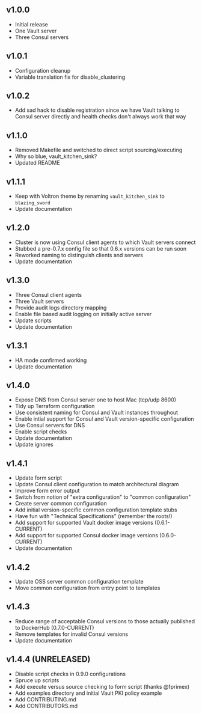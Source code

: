 ## v1.0.0

- Initial release
 - One Vault server
 - Three Consul servers

## v1.0.1

- Configuration cleanup
- Variable translation fix for disable_clustering

## v1.0.2

- Add sad hack to disable registration since we have Vault talking to
  Consul server directly and health checks don't always work that way

## v1.1.0

- Removed Makefile and switched to direct script sourcing/executing
- Why so blue, vault_kitchen_sink?
- Updated README

## v1.1.1

- Keep with Voltron theme by renaming `vault_kitchen_sink` to `blazing_sword`
- Update documentation

## v1.2.0

- Cluster is now using Consul client agents to which Vault servers connect
- Stubbed a pre-0.7.x config file so that 0.6.x versions can be run soon
- Reworked naming to distinguish clients and servers
- Update documentation

## v1.3.0

- Three Consul client agents
- Three Vault servers
- Provide audit logs directory mapping
- Enable file based audit logging on initially active server
- Update scripts
- Update documentation

## v1.3.1

- HA mode confirmed working
- Update documentation

## v1.4.0

- Expose DNS from Consul server one to host Mac (tcp/udp 8600)
- Tidy up Terraform configuration
- Use consistent naming for Consul and Vault instances throughout
- Enable intial support for Consul and Vault version-specific configuration
- Use Consul servers for DNS
- Enable script checks
- Update documentation
- Update ignores

## v1.4.1

- Update form script
- Update Consul client configuration to match architectural diagram
- Improve form error output
- Switch from notion of "extra configuration" to "common configuration"
- Create server common configuration
- Add initial version-specific common configuration template stubs
- Have fun with "Technical Specifications" (remember the roots!)
- Add support for supported Vault docker image versions (0.6.1-CURRENT)
- Add support for supported Consul docker image versions (0.6.0-CURRENT)
- Update documentation

## v1.4.2

- Update OSS server common configuration template
- Move common configuration from entry point to templates

## v1.4.3

- Reduce range of acceptable Consul versions to those actually published
  to DockerHub (0.7.0-CURRENT)
- Remove templates for invalid Consul versions
- Update documentation

## v1.4.4 (UNRELEASED)

- Disable script checks in 0.9.0 configurations
- Spruce up scripts
- Add execute versus source checking to form script (thanks @fprimex)
- Add examples directory and initial Vault PKI policy example
- Add CONTRIBUTING.md
- Add CONTRIBUTORS.md

